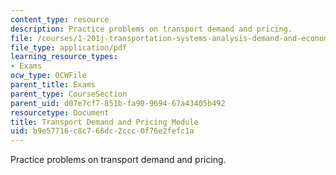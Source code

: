 ```yaml
---
content_type: resource
description: Practice problems on transport demand and pricing.
file: /courses/1-201j-transportation-systems-analysis-demand-and-economics-fall-2008/b9e57716c8c766dc2ccc0f76e2fefc1a_MIT1_201JF08_pricing_prob.pdf
file_type: application/pdf
learning_resource_types:
- Exams
ocw_type: OCWFile
parent_title: Exams
parent_type: CourseSection
parent_uid: d07e7cf7-851b-fa90-9694-67a43405b492
resourcetype: Document
title: Transport Demand and Pricing Module
uid: b9e57716-c8c7-66dc-2ccc-0f76e2fefc1a
---
```

Practice problems on transport demand and pricing.